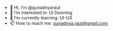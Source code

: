 - 👋 Hi, I’m @gunadnyaraut
- 👀 I’m interested in: UI Desining
- 🌱 I’m currently learning: UI-UX
- 📫 How to reach me: gunadnya.raut@gmail.com

<!---
gunadnyaraut/gunadnyaraut is a ✨ special ✨ repository because its `README.md` (this file) appears on your GitHub profile.
You can click the Preview link to take a look at your changes.
--->
